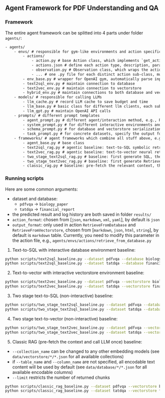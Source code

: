 ## Agent Framework for PDF Understanding and QA


### Framework

The entire agent framework can be splitted into 4 parts under folder `agents/`:

```txt
- agents/
    - envs/ # responsible for gym-like environments and action specification/parse/serialization/execution
        - actions/
            - action.py # base Action class, which implements `get_action_space_prompt`, `parse_action` and `convert_to_message` functions
            - actions.json # define each action type, description, parameters and use cases in JSON format
            - observation.py # Observation class, which wraps the action execution result
            - ... # one .py file for each distinct action sub-class, must define all parameter fields and implement the `execute` function
        - env_base.py # wrapper for OpenAI gym, automatically parse input text based on allowable actions
        - text2sql_env.py # maintain connection to database
        - text2vec_env.py # maintain connection to vectorstore
        - hybrid_env.py # maintain connections to both database and vectorstore
    - models/ # responsible for calling LLMs
        - llm_cache.py # record LLM cache to save budget and time
        - llm_base.py # basic class for different llm clients, each sub-class must implement pre-defined interfaces
        - llm_gpt.py # maintain OpenAI API calls
    - prompts/ # different prompt templates
        - agent_prompt.py # different agent/interaction method, e.g., ReAct
        - system_prompt.py # for different interactive environments and task input
        - schema_prompt.py # for database and vectorstore serialization
        - task_prompt.py # for concrete datasets, specify the output formatting requirements
    - frameworks/ # agent frameworks which combine all stuff above, e.g., environments, models, and prompts
        - agent_base.py # base class
        - text2sql_rag.py # agentic baseline: text-to-SQL symbolic retrieval
        - text2vec_rag.py # agentic baseline: text-to-vector neural retrieval
        - two_stage_text2sql_rag.py # baseline: first generate SQL, then generate answer
        - two_stage_text2vec_rag.py # baseline: first generate RetrieveFromVectorstore action, then generate answer
        - classic_rag.py # baseline: pre-fetch the relevant context, then generate the answer based on retrieved docs (calling LLM once)
```


### Running scripts

Here are some common arguments:
- dataset and database:
    - `pdfvqa` -> `biology_paper`
    - `tatdqa` -> `financial_report`
- the predicted result and log history are both saved in folder `results/`
- `action_format`: chosen from [`json`, `markdown`, `xml`, `yaml`], by default is `json`
- `output_format`: only used in action `RetrieveFromDatabase` and `RetrieveFromVectorstore`, chosen from [`markdown`, `json`, `html`, `string`], by default is `markdown` table. Currently, you need to modify this parameter in the action file, e.g., `agents/envs/actions/retrieve_from_database.py`

1. Text-to-SQL with interactive database environment baseline:
```sh
python scripts/text2sql_baseline.py --dataset pdfvqa --database biology_paper --test_data test_data_sample.jsonl --action_format json --agent_method 'react' --llm gpt-4o-mini --max_turn 10
python scripts/text2sql_baseline.py --dataset tatdqa --database financial_report --test_data test_data_sample.jsonl --action_format json --agent_method 'react' --llm gpt-4o-mini --max_turn 10
```

2. Text-to-vector with interactive vectorstore environment baseline:
```sh
python scripts/text2vec_baseline.py --dataset pdfvqa --vectorstore biology_paper --test_data test_data_sample.jsonl --action_format json --agent_method 'react' --llm gpt-4o-mini --max_turn 10
python scripts/text2vec_baseline.py --dataset tatdqa --vectorstore financial_report --test_data test_data_sample.jsonl --action_format json --agent_method 'react' --llm gpt-4o-mini --max_turn 10
```

3. Two stage text-to-SQL (non-interactive) baseline:

```sh
python scripts/two_stage_text2sql_baseline.py --dataset pdfvqa --database biology_paper --test_data test_data_sample.jsonl --agent_method 'two_stage_text2sql' --llm gpt-4o-mini --max_turn 2
python scripts/two_stage_text2sql_baseline.py --dataset tatdqa --database financial_report --test_data test_data_sample.jsonl --agent_method 'two_stage_text2sql' --llm gpt-4o-mini --max_turn 2
```

4. Two stage text-to-vector (non-interactive) baseline:

```sh
python scripts/two_stage_text2vec_baseline.py --dataset pdfvqa --vectorstore biology_paper --test_data test_data_sample.jsonl --agent_method 'two_stage_text2vec' --llm gpt-4o-mini --max_turn 2
python scripts/two_stage_text2vec_baseline.py --dataset tatdqa --vectorstore financial_report --test_data test_data_sample.jsonl --agent_method 'two_stage_text2vec' --llm gpt-4o-mini --max_turn 2
```

5. Classic RAG (pre-fetch the context and call LLM once) baseline:
- `--collection_name` can be changed to any other embedding models (see `data/vectorstore/*/*.json` for all available collections)
- if `--table_name` and `--column_name` are not specified, all encodable text content will be used by default (see `data/database/*/*.json` for all available encodable columns)
- `--limit` restricts the number of returned chunks
```sh
python scripts/classic_rag_baseline.py --dataset pdfvqa --vectorstore biology_paper --test_data test_data_sample.jsonl --agent_method classic_rag --llm gpt-4o-mini --max_turn 1 --collection_name text_bm25_en --table_name chunks --column_name text_content --limit 2
python scripts/classic_rag_baseline.py --dataset tatdqa --vectorstore financial_report --test_data test_data_sample.jsonl --agent_method classic_rag --llm gpt-4o-mini --max_turn 1 --collection_name text_bm25_en --table_name chunks --column_name text_content --limit 2
```